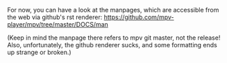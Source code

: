 For now, you can have a look at the manpages, which are accessible from the web via github's rst renderer: https://github.com/mpv-player/mpv/tree/master/DOCS/man

(Keep in mind the manpage there refers to mpv git master, not the release! Also, unfortunately, the github renderer sucks, and some formatting ends up strange or broken.)